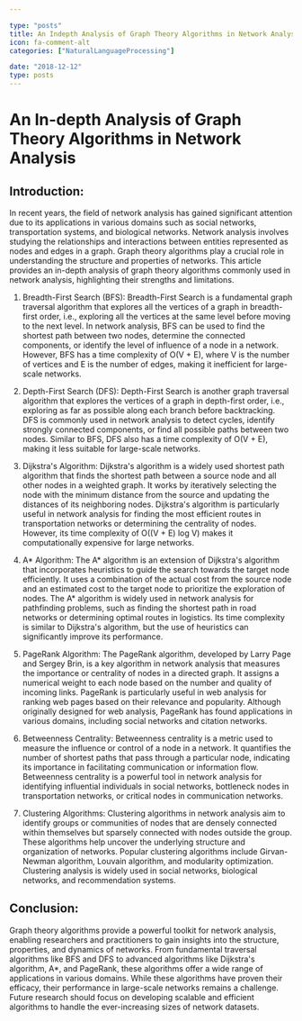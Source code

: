 ```yaml
---

type: "posts"
title: An Indepth Analysis of Graph Theory Algorithms in Network Analysis
icon: fa-comment-alt
categories: ["NaturalLanguageProcessing"]

date: "2018-12-12"
type: posts
---
```





# An In-depth Analysis of Graph Theory Algorithms in Network Analysis

## Introduction:
In recent years, the field of network analysis has gained significant attention due to its applications in various domains such as social networks, transportation systems, and biological networks. Network analysis involves studying the relationships and interactions between entities represented as nodes and edges in a graph. Graph theory algorithms play a crucial role in understanding the structure and properties of networks. This article provides an in-depth analysis of graph theory algorithms commonly used in network analysis, highlighting their strengths and limitations.

1. Breadth-First Search (BFS):
Breadth-First Search is a fundamental graph traversal algorithm that explores all the vertices of a graph in breadth-first order, i.e., exploring all the vertices at the same level before moving to the next level. In network analysis, BFS can be used to find the shortest path between two nodes, determine the connected components, or identify the level of influence of a node in a network. However, BFS has a time complexity of O(V + E), where V is the number of vertices and E is the number of edges, making it inefficient for large-scale networks.

2. Depth-First Search (DFS):
Depth-First Search is another graph traversal algorithm that explores the vertices of a graph in depth-first order, i.e., exploring as far as possible along each branch before backtracking. DFS is commonly used in network analysis to detect cycles, identify strongly connected components, or find all possible paths between two nodes. Similar to BFS, DFS also has a time complexity of O(V + E), making it less suitable for large-scale networks.

3. Dijkstra's Algorithm:
Dijkstra's algorithm is a widely used shortest path algorithm that finds the shortest path between a source node and all other nodes in a weighted graph. It works by iteratively selecting the node with the minimum distance from the source and updating the distances of its neighboring nodes. Dijkstra's algorithm is particularly useful in network analysis for finding the most efficient routes in transportation networks or determining the centrality of nodes. However, its time complexity of O((V + E) log V) makes it computationally expensive for large networks.

4. A* Algorithm:
The A* algorithm is an extension of Dijkstra's algorithm that incorporates heuristics to guide the search towards the target node efficiently. It uses a combination of the actual cost from the source node and an estimated cost to the target node to prioritize the exploration of nodes. The A* algorithm is widely used in network analysis for pathfinding problems, such as finding the shortest path in road networks or determining optimal routes in logistics. Its time complexity is similar to Dijkstra's algorithm, but the use of heuristics can significantly improve its performance.

5. PageRank Algorithm:
The PageRank algorithm, developed by Larry Page and Sergey Brin, is a key algorithm in network analysis that measures the importance or centrality of nodes in a directed graph. It assigns a numerical weight to each node based on the number and quality of incoming links. PageRank is particularly useful in web analysis for ranking web pages based on their relevance and popularity. Although originally designed for web analysis, PageRank has found applications in various domains, including social networks and citation networks.

6. Betweenness Centrality:
Betweenness centrality is a metric used to measure the influence or control of a node in a network. It quantifies the number of shortest paths that pass through a particular node, indicating its importance in facilitating communication or information flow. Betweenness centrality is a powerful tool in network analysis for identifying influential individuals in social networks, bottleneck nodes in transportation networks, or critical nodes in communication networks.

7. Clustering Algorithms:
Clustering algorithms in network analysis aim to identify groups or communities of nodes that are densely connected within themselves but sparsely connected with nodes outside the group. These algorithms help uncover the underlying structure and organization of networks. Popular clustering algorithms include Girvan-Newman algorithm, Louvain algorithm, and modularity optimization. Clustering analysis is widely used in social networks, biological networks, and recommendation systems.

## Conclusion:
Graph theory algorithms provide a powerful toolkit for network analysis, enabling researchers and practitioners to gain insights into the structure, properties, and dynamics of networks. From fundamental traversal algorithms like BFS and DFS to advanced algorithms like Dijkstra's algorithm, A*, and PageRank, these algorithms offer a wide range of applications in various domains. While these algorithms have proven their efficacy, their performance in large-scale networks remains a challenge. Future research should focus on developing scalable and efficient algorithms to handle the ever-increasing sizes of network datasets.